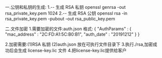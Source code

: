 <!-- rsa加密使用说明 -->

一.公钥和私钥的生成:
1.-- 生成 RSA 私钥
openssl genrsa -out rsa_private_key.pem 1024
2.-- 生成 RSA 公钥
openssl rsa -in rsa_private_key.pem -pubout -out rsa_public_key.pem

二.文件加密
1.需要加密的文件:auth.json
    格式:
    {
        "AuthParams" : {
        "mac_address" : "2C:FD:A1:5C:B0:B1",
        "auth_date" : "20191212"
        }
    }

2.加密需要:(1)RSA 私钥 (2)auth.json 放在可执行文件目录下
3.执行./rsa,加密成功后会生成 license-key.lic 文件
4.把license-key.lic提供给客户